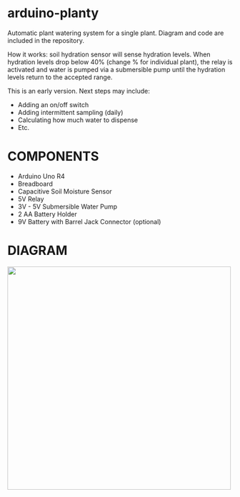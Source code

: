 # arduino-planty

Automatic plant watering system for a single plant. Diagram and code are included in the repository.

How it works: soil hydration sensor will sense hydration levels. When hydration levels drop below 40% (change % for individual plant), the relay is activated and water is pumped via a submersible pump until the hydration levels return to the accepted range.

This is an early version. Next steps may include:

- Adding an on/off switch
- Adding intermittent sampling (daily)
- Calculating how much water to dispense
- Etc.

# COMPONENTS

- Arduino Uno R4
- Breadboard
- Capacitive Soil Moisture Sensor
- 5V Relay
- 3V - 5V Submersible Water Pump
- 2 AA Battery Holder
- 9V Battery with Barrel Jack Connector (optional)

# DIAGRAM

<img align="center" src="https://github.com/user-attachments/assets/2e1a04f3-41ad-4d17-aea6-f46dacde4115" style="max-width:100%;" height="500">
